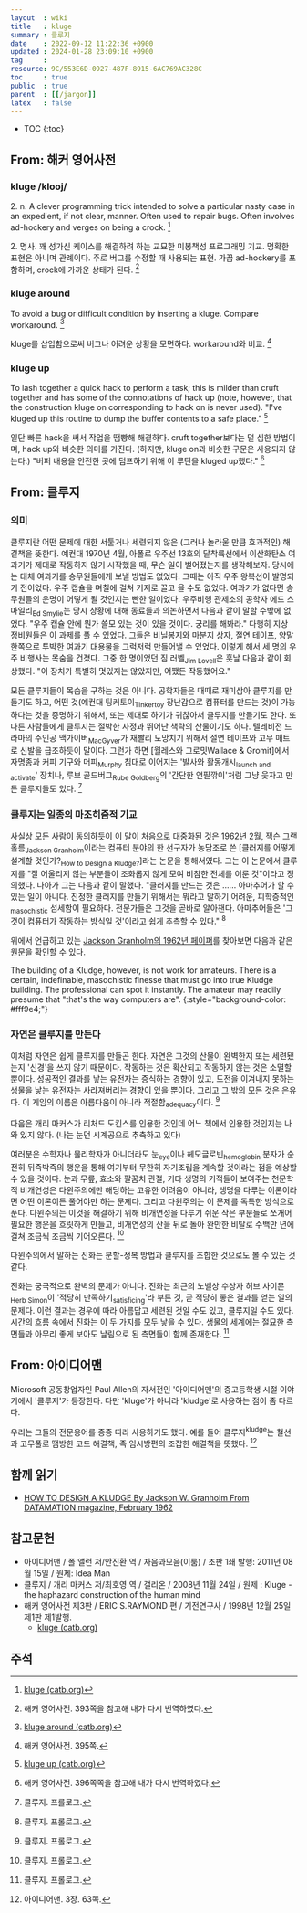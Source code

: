 ```yaml
---
layout  : wiki
title   : kluge
summary : 클루지
date    : 2022-09-12 11:22:36 +0900
updated : 2024-01-28 23:09:10 +0900
tag     : 
resource: 9C/553E6D-0927-487F-8915-6AC769AC328C
toc     : true
public  : true
parent  : [[/jargon]]
latex   : false
---
```

* TOC
{:toc}

## From: 해커 영어사전

### kluge /klooj/

>
2\. n. A clever programming trick intended to solve a particular nasty case in an expedient, if not clear, manner. Often used to repair bugs. Often involves ad-hockery and verges on being a crock.
[^kluge-2]
>
2\. 명사. 꽤 성가신 케이스를 해결하려 하는 교묘한 미봉책성 프로그래밍 기교. 명확한 표현은 아니며 관례이다. 주로 버그를 수정할 때 사용되는 표현. 가끔 ad-hockery를 포함하며, crock에 가까운 상태가 된다.
[^kluge-393]

### kluge around

>
To avoid a bug or difficult condition by inserting a kluge. Compare workaround.
[^kluge-around]
>
kluge를 삽입함으로써 버그나 어려운 상황을 모면하다. workaround와 비교.
[^kluge-395]

### kluge up

>
To lash together a quick hack to perform a task;
this is milder than cruft together and has some of the connotations of hack up (note, however, that the construction kluge on corresponding to hack on is never used).
"I've kluged up this routine to dump the buffer contents to a safe place."
[^kluge-up]
>
일단 빠른 hack을 써서 작업을 땜빵해 해결하다.
cruft together보다는 덜 심한 방법이며, hack up와 비슷한 의미를 가진다. (하지만, kluge on과 비슷한 구문은 사용되지 않는다.)
"버퍼 내용을 안전한 곳에 덤프하기 위해 이 루틴을 kluged up했다."
[^kluge-396]

## From: 클루지

### 의미

>
클루지란 어떤 문제에 대한 서툴거나 세련되지 않은 (그러나 놀라울 만큼 효과적인) 해결책을 뜻한다.
예컨대 1970년 4월, 아폴로 우주선 13호의 달착륙선에서 이산화탄소 여과기가 제대로 작동하지 않기 시작했을 때, 무슨 일이 벌어졌는지를 생각해보자.
당시에는 대체 여과기를 승무원들에게 보낼 방법도 없었다.
그때는 아직 우주 왕복선이 발명되기 전이었다.
우주 캡슐을 며칠에 걸쳐 기지로 끌고 올 수도 없었다.
여과기가 없다면 승무원들의 운명이 어떻게 될 것인지는 빤한 일이었다.
우주비행 관제소의 공학자 에드 스마일리<sub>Ed Smylie</sub>는 당시 상황에 대해 동료들과 의논하면서 다음과 같이 말할 수밖에 없었다.
"우주 캡슐 안에 뭔가 쓸모 있는 것이 있을 것이다. 궁리를 해봐라." 다행히 지상 정비원들은 이 과제를 풀 수 있었다.
그들은 비닐봉지와 마분지 상자, 절연 테이프, 양말 한쪽으로 투박한 여과기 대용물을 그럭저럭 만들어낼 수 있었다.
이렇게 해서 세 명의 우주 비행사는 목숨을 건졌다.
그중 한 명이었던 짐 러벨<sub>Jim Lovell</sub>은 훗날 다음과 같이 회상했다.
"이 장치가 특별히 멋있지는 않았지만, 어쨌든 작동했어요."
>
모든 클루지들이 목숨을 구하는 것은 아니다.
공학자들은 때때로 재미삼아 클루지를 만들기도 하고, 어떤 것(예컨대 팅커토이<sub>Tinkertoy</sub> 장난감으로 컴퓨터를 만드는 것)이 가능하다는 것을 증명하기 위해서,
또는 제대로 하기가 귀찮아서 클루지를 만들기도 한다.
또 다른 사람들에게 클루지는 절박한 사정과 뛰어난 책략의 산물이기도 하다.
텔레비전 드라마의 주인공 맥가이버<sub>MacGyver</sub>가 재빨리 도망치기 위해서 절연 테이프와 고무 매트로 신발을 급조하듯이 말이다.
그런가 하면 [월레스와 그로밋Wallace & Gromit]에서 자명종과 커피 기구와 머피<sub>Murphy</sub> 침대로 이어지는 '발사와 활동개시<sub>launch and activate</sub>' 장치나, 루브 골드버그<sub>Rube Goldberg</sub>의 '간단한 연필깎이'처럼 그냥 웃자고 만든 클루지들도 있다.
[^marcus-0]

### 클루지는 일종의 마조히즘적 기교

>
사실상 모든 사람이 동의하듯이 이 말이 처음으로 대중화된 것은 1962년 2월, 잭슨 그랜홀름<sub>Jackson Granholm</sub>이라는 컴퓨터 분야의 한 선구자가 농담조로 쓴 [클러지를 어떻게 설계할 것인가?<sub>How to Design a Kludge?</sub>]라는 논문을 통해서였다.
그는 이 논문에서 클루지를 "잘 어울리지 않는 부분들이 조화롭지 않게 모여 비참한 전체를 이룬 것"이라고 정의했다.
나아가 그는 다음과 같이 말했다. "클러지를 만드는 것은 ...... 아마추어가 할 수 있는 일이 아니다.
진정한 클러지를 만들기 위해서는 뭐라고 말하기 어려운, 피학증적인<sub>masochistic</sub> 섬세함이 필요하다.
전문가들은 그것을 곧바로 알아챈다. 아마추어들은 '그것이 컴퓨터가 작동하는 방식일 것'이라고 쉽게 추측할 수 있다."
[^marcus-0]

위에서 언급하고 있는 [Jackson Granholm의 1962년 페이퍼]( http://neil.franklin.ch/Jokes_and_Fun/Kludge.html )를 찾아보면 다음과 같은 원문을 확인할 수 있다.

>
The building of a Kludge, however, is not work for amateurs. There is a certain, indefinable, masochistic finesse that must go into true Kludge building. The professional can spot it instantly. The amateur may readily presume that "that's the way computers are".
{:style="background-color: #fff9e4;"}

### 자연은 클루지를 만든다

>
이처럼 자연은 쉽게 클루지를 만들곤 한다.
자연은 그것의 산물이 완벽한지 또는 세련됐는지 '신경'을 쓰지 않기 때문이다.
작동하는 것은 확산되고 작동하지 않는 것은 소멸할 뿐이다.
성공적인 결과를 낳는 유전자는 증식하는 경향이 있고, 도전을 이겨내지 못하는 생물을 낳는 유전자는 사라져버리는 경향이 있을 뿐이다.
그리고 그 밖의 모든 것은 은유다. 이 게임의 이름은 아름다움이 아니라 적절함<sub>adequacy</sub>이다.
[^marcus-0]

다음은 개리 마커스가 리처드 도킨스를 인용한 것인데 어느 책에서 인용한 것인지는 나와 있지 않다. (나는 눈먼 시계공으로 추측하고 있다)

>
여러분은 수학자나 물리학자가 아니더라도 눈<sub>eye</sub>이나 헤모글로빈<sub>hemoglobin</sub> 분자가 순전히 뒤죽박죽의 행운을 통해 여기부터 무한히 자기조립을 계속할 것이라는 점을 예상할 수 있을 것이다.
눈과 무릎, 효소와 팔꿈치 관절, 기타 생명의 기적들이 보여주는 천문학적 비개연성은 다윈주의에만 해당하는 고유한 어려움이 아니라, 생명을 다루는 이론이라면 어떤 이론이든 풀어야만 하는 문제다.
그리고 다윈주의는 이 문제를 독특한 방식으로 푼다.
다윈주의는 이것을 해결하기 위해 비개연성을 다루기 쉬운 작은 부분들로 쪼개어 필요한 행운을 흐릿하게 만들고, 비개연성의 산을 뒤로 돌아 완만한 비탈로 수백만 년에 걸쳐 조금씩 조금씩 기어오른다.
[^marcus-0]

다윈주의에서 말하는 진화는 분할-정복 방법과 클루지를 조합한 것으로도 볼 수 있는 것 같다.

>
진화는 궁극적으로 완벽의 문제가 아니다.
진화는 최근의 노벨상 수상자 허브 사이몬<sub>Herb Simon</sub>이 '적당히 만족하기<sub>satisficing</sub>'라 부른 것, 곧 적당히 좋은 결과를 얻는 일의 문제다.
이런 결과는 경우에 따라 아름답고 세련된 것일 수도 있고, 클루지일 수도 있다.
시간의 흐름 속에서 진화는 이 두 가지를 모두 낳을 수 있다.
생물의 세계에는 절묘한 측면들과 아무리 좋게 보아도 날림으로 된 측면들이 함께 존재한다.
[^marcus-0]

## From: 아이디어맨

Microsoft 공동창업자인 Paul Allen의 자서전인 '아이디어맨'의 중고등학생 시절 이야기에서 '클루지'가 등장한다.
다만 'kluge'가 아니라 'kludge'로 사용하는 점이 좀 다르다.

>
우리는 그들의 전문용어를 종종 따라 사용하기도 했다.
예를 들어 클루지<sup>kludge</sup>는 철선과 고무풀로 땜방한 코드 해결책, 즉 임시방편의 조잡한 해결책을 뜻했다.
[^ideaman-63]


## 함께 읽기

- [HOW TO DESIGN A KLUDGE By Jackson W. Granholm From DATAMATION magazine, February 1962]( http://neil.franklin.ch/Jokes_and_Fun/Kludge.html )

## 참고문헌

- 아이디어맨 / 폴 앨런 저/안진환 역 / 자음과모음(이룸) / 초판 1쇄 발행: 2011년 08월 15일 / 원제: Idea Man
- 클루지 / 개리 마커스 저/최호영 역 / 갤리온 / 2008년 11월 24일 / 원제 : Kluge - the haphazard construction of the human mind
- 해커 영어사전 제3판 / ERIC S.RAYMOND 편 / 기전연구사 / 1998년 12월 25일 제1판 제1발행.
    - [kluge (catb.org)](http://catb.org/jargon/html/K/kluge.html )

## 주석

[^kluge-2]: [kluge (catb.org)](http://catb.org/jargon/html/K/kluge.html )
[^kluge-around]: [kluge around (catb.org)]( http://catb.org/jargon/html/K/kluge-around.html )
[^kluge-393]: 해커 영어사전. 393쪽을 참고해 내가 다시 번역하였다.
[^kluge-395]: 해커 영어사전. 395쪽.
[^kluge-up]: [kluge up (catb.org)]( http://catb.org/jargon/html/K/kluge-up.html )
[^kluge-396]: 해커 영어사전. 396쪽쪽을 참고해 내가 다시 번역하였다.

[^marcus-0]: 클루지. 프롤로그.
[^ideaman-63]: 아이디어맨. 3장. 63쪽.

